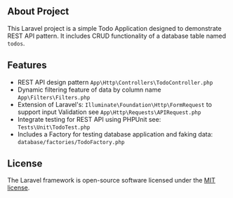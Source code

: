 ## About Project

This Laravel project is a simple Todo Application designed to demonstrate REST API pattern. It includes CRUD functionality of a database table named `todos`.

## Features

- REST API design pattern `App\Http\Controllers\TodoController.php`
- Dynamic filtering feature of data by column name
 ```App\Filters\Filters.php```
- Extension of Laravel's:
 `Illuminate\Foundation\Http\FormRequest` to support input Validation see `App\Http\Requests\APIRequest.php`
- Integrate testing for REST API using PHPUnit see: `Tests\Unit\TodoTest.php`
- Includes a Factory for testing database application and faking data: `database/factories/TodoFactory.php`

## License

The Laravel framework is open-source software licensed under the [MIT license](https://opensource.org/licenses/MIT).

